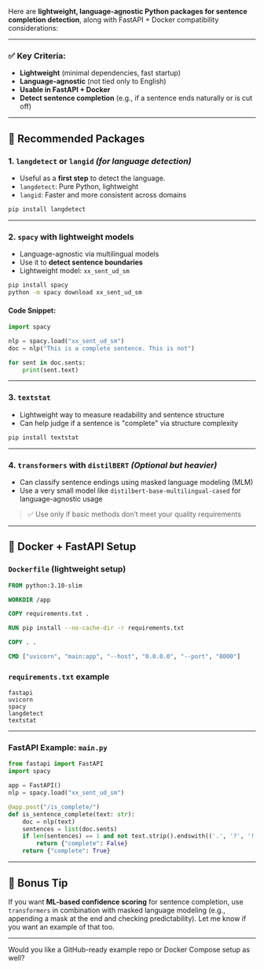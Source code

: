 Here are **lightweight, language-agnostic Python packages for sentence completion detection**, along with FastAPI + Docker compatibility considerations:

---

### ✅ Key Criteria:

* **Lightweight** (minimal dependencies, fast startup)
* **Language-agnostic** (not tied only to English)
* **Usable in FastAPI + Docker**
* **Detect sentence completion** (e.g., if a sentence ends naturally or is cut off)

---

## 🔹 Recommended Packages

### 1. **`langdetect` or `langid`** *(for language detection)*

* Useful as a **first step** to detect the language.
* `langdetect`: Pure Python, lightweight
* `langid`: Faster and more consistent across domains

```bash
pip install langdetect
```

---

### 2. **`spacy` with lightweight models**

* Language-agnostic via multilingual models
* Use it to **detect sentence boundaries**
* Lightweight model: `xx_sent_ud_sm`

```bash
pip install spacy
python -m spacy download xx_sent_ud_sm
```

#### Code Snippet:

```python
import spacy

nlp = spacy.load("xx_sent_ud_sm")
doc = nlp("This is a complete sentence. This is not")

for sent in doc.sents:
    print(sent.text)
```

---

### 3. **`textstat`**

* Lightweight way to measure readability and sentence structure
* Can help judge if a sentence is "complete" via structure complexity

```bash
pip install textstat
```

---

### 4. **`transformers` with `distilBERT`** *(Optional but heavier)*

* Can classify sentence endings using masked language modeling (MLM)
* Use a very small model like `distilbert-base-multilingual-cased` for language-agnostic usage

> ✅ Use only if basic methods don’t meet your quality requirements

---

## 🐳 Docker + FastAPI Setup

### **`Dockerfile` (lightweight setup)**

```dockerfile
FROM python:3.10-slim

WORKDIR /app

COPY requirements.txt .

RUN pip install --no-cache-dir -r requirements.txt

COPY . .

CMD ["uvicorn", "main:app", "--host", "0.0.0.0", "--port", "8000"]
```

### `requirements.txt` example

```
fastapi
uvicorn
spacy
langdetect
textstat
```

---

### **FastAPI Example: `main.py`**

```python
from fastapi import FastAPI
import spacy

app = FastAPI()
nlp = spacy.load("xx_sent_ud_sm")

@app.post("/is_complete/")
def is_sentence_complete(text: str):
    doc = nlp(text)
    sentences = list(doc.sents)
    if len(sentences) == 1 and not text.strip().endswith(('.', '?', '!')):
        return {"complete": False}
    return {"complete": True}
```

---

## 🧠 Bonus Tip

If you want **ML-based confidence scoring** for sentence completion, use `transformers` in combination with masked language modeling (e.g., appending a mask at the end and checking predictability). Let me know if you want an example of that too.

---

Would you like a GitHub-ready example repo or Docker Compose setup as well?
